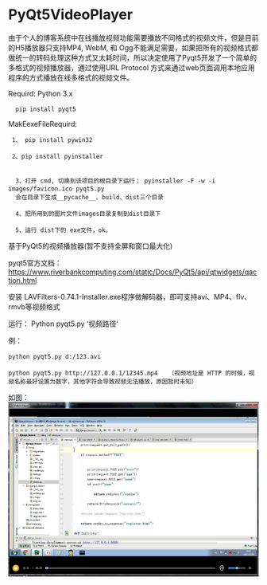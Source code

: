

# PyQt5VideoPlayer

由于个人的博客系统中在线播放视频功能需要播放不同格式的视频文件，但是目前的H5播放器只支持MP4, WebM, 和 Ogg不能满足需要，如果把所有的视频格式都做统一的转码处理这种方式又太耗时间，所以决定使用了Pyqt5开发了一个简单的多格式的视频播放器，通过使用URL Protocol 方式来通过web页面调用本地应用程序的方式播放在线多格式的视频文件。


Requird:
      Python 3.x

      pip install pyqt5
      
MakEexeFileRequird:

     1、 pip install pywin32
      
     2、pip install pyinstaller
      
      
      3、打开 cmd, 切换到该项目的根目录下运行： pyinstaller -F -w -i images/favicon.ico pyqt5.py
      会在目录下生成__pycache__、build、dist三个目录
      
      4、把所用到的图片文件images目录复制到dist目录下
      
      5、运行 dist下的 exe文件，ok。
      

基于PyQt5的视频播放器(暂不支持全屏和窗口最大化)

pyqt5官方文档：
https://www.riverbankcomputing.com/static/Docs/PyQt5/api/qtwidgets/qaction.html


安装 LAVFilters-0.74.1-Installer.exe程序做解码器，即可支持avi、MP4、flv、rmvb等视频格式

运行：
  Python pyqt5.py ‘视频路径’    
  
  例：
  
    python pyqt5.py d:/123.avi
    
    python pyqt5.py http://127.0.0.1/12345.mp4   （视频地址是 HTTP 的时候，视频名称最好设置为数字，其他字符会导致视频无法播放，原因暂时未知）

如图：
![image](https://github.com/Mr-hongji/PyQt5VideoPlayer/blob/master/images/videoplayer.jpg)
